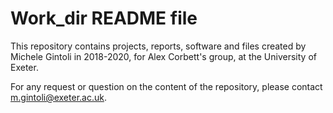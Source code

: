# Work_dir README file

This repository contains projects, reports, software and files created by Michele Gintoli in 2018-2020, for Alex Corbett's group, at the University of Exeter.

For any request or question on the content of the repository, please contact m.gintoli@exeter.ac.uk.
